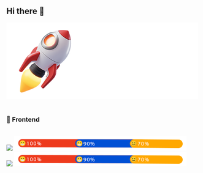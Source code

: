 ## Hi there 👋


<div>
  <img src="./mytech.png" />
  <br>
  <br>
  <div>
      <h3>🎨 Frontend</h3>
    <br>
    <img src="https://skillicons.dev/icons?i=html,css,js" /> <img width="450" src="./progress1.png" /> <br>
    <img src="https://skillicons.dev/icons?i=tailwind,react,nodejs,nextjs,typescript" /> <img width="450" src="./progress1.png" />

  </div>

</div>
